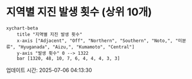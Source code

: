 # 지역별 지진 발생 횟수 (상위 10개)

```mermaid
xychart-beta
    title "지역별 지진 발생 횟수"
    x-axis ["Adjacent", "Off", "Northern", "Southern", "Noto,", "미분류", "Hyuganada", "Aizu,", "Kumamoto", "Central"]
    y-axis "발생 횟수" 0 --> 1322
    bar [1320, 48, 10, 7, 6, 4, 4, 4, 3, 3]
```

업데이트 시간: 2025-07-06 04:13:30
